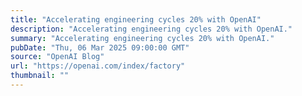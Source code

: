 ```yaml
---
title: "Accelerating engineering cycles 20% with OpenAI"
description: "Accelerating engineering cycles 20% with OpenAI."
summary: "Accelerating engineering cycles 20% with OpenAI."
pubDate: "Thu, 06 Mar 2025 09:00:00 GMT"
source: "OpenAI Blog"
url: "https://openai.com/index/factory"
thumbnail: ""
---
```



